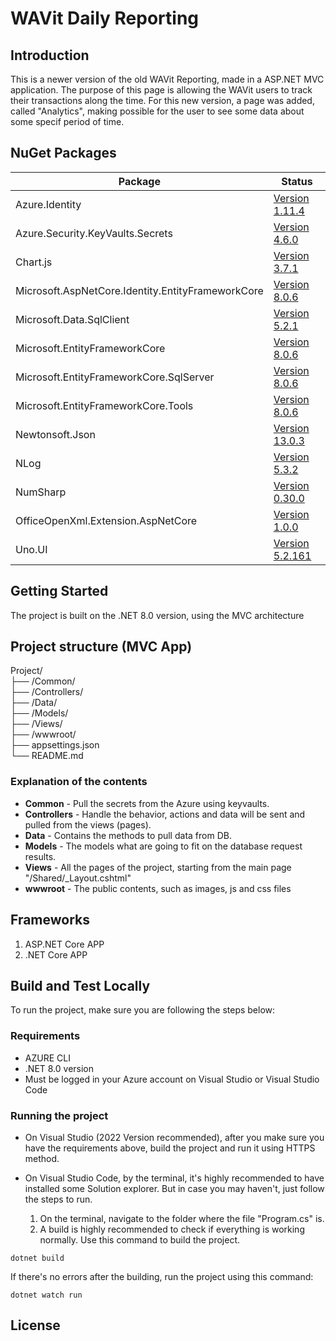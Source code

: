 ﻿# WAVit Daily Reporting

## Introduction 

This is a newer version of the old WAVit Reporting, made in a ASP.NET MVC application. The purpose of this page is allowing the WAVit users to track their transactions along the time. For this new version, a page was added, called "Analytics", making possible for the user to see some data about some specif period of time.

## NuGet Packages

|Package|Status|
|-------|------|
|Azure.Identity|[Version 1.11.4](https://www.nuget.org/packages/azure.identity)|
|Azure.Security.KeyVaults.Secrets|[Version 4.6.0](https://www.nuget.org/packages/Azure.Security.KeyVault.Secrets/)|
|Chart.js|[Version 3.7.1](https://www.nuget.org/packages/Chart.js)|
|Microsoft.AspNetCore.Identity.EntityFrameworkCore|[Version 8.0.6](https://www.nuget.org/packages/Microsoft.AspNetCore.Identity.EntityFrameworkCore/9.0.0-rc.2.24474.3)|
|Microsoft.Data.SqlClient|[Version 5.2.1](https://www.nuget.org/packages/Microsoft.Data.SqlClient/6.0.0-preview2.24304.8)|
|Microsoft.EntityFrameworkCore|[Version 8.0.6](https://www.nuget.org/packages/Microsoft.EntityFrameworkCore/9.0.0-rc.2.24474.1)|
|Microsoft.EntityFrameworkCore.SqlServer|[Version 8.0.6](https://www.nuget.org/packages/Microsoft.EntityFrameworkCore.SqlServer/9.0.0-rc.2.24474.1)|
|Microsoft.EntityFrameworkCore.Tools|[Version 8.0.6](https://www.nuget.org/packages/Microsoft.EntityFrameworkCore.Tools/9.0.0-rc.2.24474.1)|
|Newtonsoft.Json|[Version 13.0.3](https://www.nuget.org/packages/Newtonsoft.Json)|
|NLog|[Version 5.3.2](https://www.nuget.org/packages/NLog)|
|NumSharp|[Version 0.30.0](https://www.nuget.org/packages/NumSharp)|
|OfficeOpenXml.Extension.AspNetCore|[Version 1.0.0](https://www.nuget.org/packages/OfficeOpenXml.Extension.AspNetCore)|
|Uno.UI|[Version 5.2.161](https://www.nuget.org/packages/Uno.UI/5.6.0-dev.392)|

## Getting Started

The project is built on the .NET 8.0 version, using the MVC architecture 

## Project structure (MVC App)

Project/ </br>
├── /Common/ </br>
├── /Controllers/ </br>
├── /Data/ </br>
├── /Models/ </br>
├── /Views/ </br>
├── /wwwroot/ </br>
├── appsettings.json </br>
└── README.md </br>

### Explanation of the contents

+ **Common** - Pull the secrets from the Azure using keyvaults.
+ **Controllers** - Handle the behavior, actions and data will be sent and pulled from the views (pages).
+ **Data** - Contains the methods to pull data from DB.
+ **Models** - The models what are going to fit on the database request results.
+ **Views** - All the pages of the project, starting from the main page "/Shared/_Layout.cshtml" 
+ **wwwroot** - The public contents, such as images, js and css files

## Frameworks

1.	ASP.NET Core APP 
2.  .NET Core APP

## Build and Test Locally

To run the project, make sure you are following the steps below:

### **Requirements**
- AZURE CLI 
- .NET 8.0 version
- Must be logged in your Azure account on Visual Studio or Visual Studio Code

### Running the project

- On Visual Studio (2022 Version recommended), after you make sure you have the requirements above, build the project and run it using HTTPS method.


- On Visual Studio Code, by the terminal, it's highly recommended to have installed some Solution explorer. But in case you may haven't, just follow the steps to run.
	1. On the terminal, navigate to the folder where the file "Program.cs" is.
	2. A build is highly recommended to check if everything is working normally. Use this command to build the project.
	
```
dotnet build
```

If there's no errors after the building, run the project using this command:

```
dotnet watch run
```

## License

